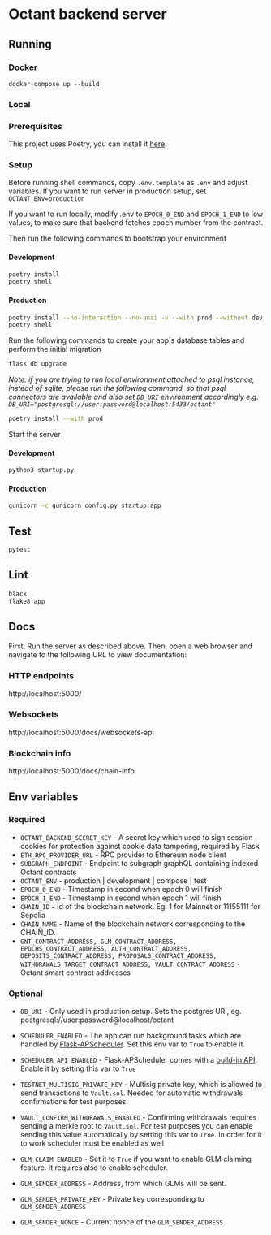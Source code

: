 # Octant backend server

## Running

### Docker
```
docker-compose up --build
```

### Local

### Prerequisites

This project uses Poetry, you can install it [here](https://python-poetry.org/docs/#installation).

### Setup

Before running shell commands, copy `.env.template` as `.env` and adjust variables. If you want to run server in production setup, set `OCTANT_ENV=production`

If you want to run locally, modify .env to `EPOCH_0_END` and `EPOCH_1_END` to low values, to make sure that backend fetches epoch number from the contract.

Then run the following commands to bootstrap your environment

#### Development
```bash
poetry install
poetry shell
```

#### Production
```bash
poetry install --no-interaction --no-ansi -v --with prod --without dev
poetry shell
```

Run the following commands to create your app's
database tables and perform the initial migration

```bash
flask db upgrade
```

*Note: if you are trying to run local environment attached to psql instance,
instead of sqlite; please run the following command, so that psql connectors are available 
and also set `DB_URI` environment accordingly e.g. `DB_URI="postgresql://user:password@localhost:5433/octant"`*

```bash
poetry install --with prod
```

Start the server

#### Development
```bash
python3 startup.py
```

#### Production
```bash
gunicorn -c gunicorn_config.py startup:app
```

## Test
```bash
pytest
```

## Lint
```bash
black .
flake8 app
```

## Docs
First, Run the server as described above. Then, open a web browser and navigate to the following URL to view documentation:

### HTTP endpoints
http://localhost:5000/

### Websockets
http://localhost:5000/docs/websockets-api

### Blockchain info
http://localhost:5000/docs/chain-info


## Env variables

### Required

- `OCTANT_BACKEND_SECRET_KEY` - A secret key which used to sign session cookies for protection against cookie data tampering, required by Flask
- `ETH_RPC_PROVIDER_URL` - RPC provider to Ethereum node client
- `SUBGRAPH_ENDPOINT` - Endpoint to subgraph graphQL containing indexed Octant contracts
- `OCTANT_ENV` - production | development | compose | test
- `EPOCH_0_END` - Timestamp in second when epoch 0 will finish
- `EPOCH_1_END` - Timestamp in second when epoch 1 will finish
- `CHAIN_ID` - Id of the blockchain network. Eg. 1 for Mainnet or 11155111 for Sepolia
- `CHAIN_NAME` - Name of the blockchain network corresponding to the CHAIN_ID.
- `GNT_CONTRACT_ADDRESS, GLM_CONTRACT_ADDRESS, EPOCHS_CONTRACT_ADDRESS, AUTH_CONTRACT_ADDRESS, DEPOSITS_CONTRACT_ADDRESS, PROPOSALS_CONTRACT_ADDRESS, WITHDRAWALS_TARGET_CONTRACT_ADDRESS, VAULT_CONTRACT_ADDRESS` - Octant smart contract addresses



### Optional
- `DB_URI` - Only used in production setup. Sets the postgres URI, eg. postgresql://user:password@localhost/octant
- `SCHEDULER_ENABLED` - The app can run background tasks which are handled by [Flask-APScheduler](https://github.com/viniciuschiele/flask-apscheduler). Set this env var to `True` to enable it.
- `SCHEDULER_API_ENABLED` - Flask-APScheduler comes with a [build-in API](https://viniciuschiele.github.io/flask-apscheduler/rst/api.html). Enable it by setting this var to `True`
- `TESTNET_MULTISIG_PRIVATE_KEY` - Multisig private key, which is allowed to send transactions to `Vault.sol`. Needed for automatic withdrawals confirmations for test purposes.
- `VAULT_CONFIRM_WITHDRAWALS_ENABLED` - Confirming withdrawals requires sending a merkle root to `Vault.sol`. For test purposes you can enable sending this value automatically by setting this var to `True`. In order for it to work scheduler must be enabled as well


- `GLM_CLAIM_ENABLED` - Set it to `True` if you want to enable GLM claiming feature. It requires also to enable scheduler.
- `GLM_SENDER_ADDRESS` - Address, from which GLMs will be sent.
- `GLM_SENDER_PRIVATE_KEY` - Private key corresponding to `GLM_SENDER_ADDRESS`
- `GLM_SENDER_NONCE` - Current nonce of the `GLM_SENDER_ADDRESS`
